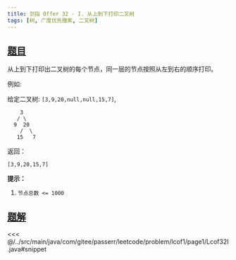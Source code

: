 ```yaml
---
title: 剑指 Offer 32 - I. 从上到下打印二叉树
tags: [树, 广度优先搜索, 二叉树]
---
```



## [题目](https://leetcode.cn/problems/cong-shang-dao-xia-da-yin-er-cha-shu-lcof/)
从上到下打印出二叉树的每个节点，同一层的节点按照从左到右的顺序打印。

例如:  

给定二叉树: `[3,9,20,null,null,15,7]`,

```
    3
   / \
  9  20
    /  \
   15   7
```

返回：

```
[3,9,20,15,7]
```

**提示：**

1. `节点总数 <= 1000`


## [题解](https://github.com/PasseRR/JavaLeetCode/blob/master/src/main/java/com/gitee/passerr/leetcode/problem/lcof1/page1/Lcof32I.java)

<<< @/../src/main/java/com/gitee/passerr/leetcode/problem/lcof1/page1/Lcof32I.java#snippet
